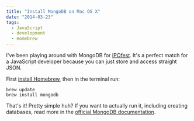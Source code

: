 ```yaml
---
title: "Install MongoDB on Mac OS X"
date: "2014-03-23"
tags:
  - JavaScript
  - development
  - Homebrew
---
```


I've been playing around with MongoDB for [IPOfest](https://github.com/simpixelated/ipofest). It's a perfect match for a JavaScript developer because you can just store and access straight JSON.

First [install Homebrew](http://simpixelated.com/install-homebrew/ "Install Homebrew for OS X"), then in the terminal run:

```
brew update
brew install mongodb
```

That's it! Pretty simple huh? If you want to actually run it, including creating databases, read more in the [official MongoDB documentation](http://docs.mongodb.org/manual/tutorial/install-mongodb-on-os-x/).

